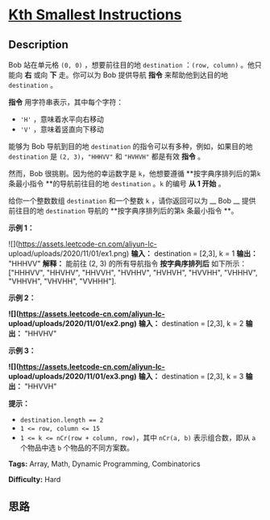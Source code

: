 # [Kth Smallest Instructions][title]

## Description

Bob 站在单元格 `(0, 0)` ，想要前往目的地 `destination` ：`(row, column)` 。他只能向 **右** 或向
**下** 走。你可以为 Bob 提供导航 **指令** 来帮助他到达目的地 `destination` 。

**指令** 用字符串表示，其中每个字符：

  * `'H'` ，意味着水平向右移动
  * `'V'` ，意味着竖直向下移动

能够为 Bob 导航到目的地 `destination` 的指令可以有多种，例如，如果目的地 `destination` 是 `(2,
3)`，`"HHHVV"` 和 `"HVHVH"` 都是有效 **指令** 。

然而，Bob 很挑剔。因为他的幸运数字是 `k`，他想要遵循 **按字典序排列后的第`k` 条最小指令 **的导航前往目的地 `destination`
。`k` 的编号 **从 1 开始** 。

给你一个整数数组 `destination` 和一个整数 `k` ，请你返回可以为 __ Bob __ 提供前往目的地 `destination` 导航的
**按字典序排列后的第`k` 条最小指令 **。

**示例 1：**

![](https://assets.leetcode-cn.com/aliyun-lc-
upload/uploads/2020/11/01/ex1.png)
            **输入：** destination = [2,3], k = 1    **输出：** "HHHVV"    **解释：** 能前往 (2, 3) 的所有导航指令 **按字典序排列后** 如下所示：    ["HHHVV", "HHVHV", "HHVVH", "HVHHV", "HVHVH", "HVVHH", "VHHHV", "VHHVH", "VHVHH", "VVHHH"].    

**示例 2：**

**![](https://assets.leetcode-cn.com/aliyun-lc-
upload/uploads/2020/11/01/ex2.png)**
            **输入：** destination = [2,3], k = 2    **输出：** "HHVHV"    

**示例 3：**

**![](https://assets.leetcode-cn.com/aliyun-lc-
upload/uploads/2020/11/01/ex3.png)**
            **输入：** destination = [2,3], k = 3    **输出：** "HHVVH"    

**提示：**

  * `destination.length == 2`
  * `1 <= row, column <= 15`
  * `1 <= k <= nCr(row + column, row)`，其中 `nCr(a, b)` 表示组合数，即从 `a` 个物品中选 `b` 个物品的不同方案数。


**Tags:** Array, Math, Dynamic Programming, Combinatorics

**Difficulty:** Hard

## 思路

[title]: https://leetcode-cn.com/problems/kth-smallest-instructions
